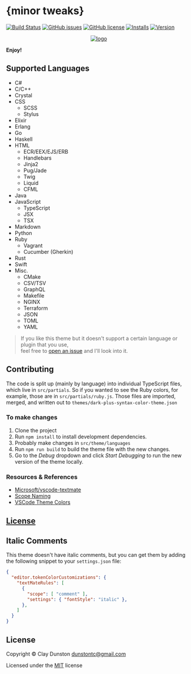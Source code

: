 # {minor tweaks}

[![Build Status](https://travis-ci.org/dunstontc/dark-plus-syntax.svg?branch=master)](https://travis-ci.org/dunstontc/dark-plus-syntax)
[![GitHub issues](https://img.shields.io/github/issues/dunstontc/dark-plus-syntax.svg)](https://github.com/tcd/dark-plus-syntax/issues)
[![GitHub license](https://img.shields.io/badge/license-MIT-blue.svg)](https://github.com/tcd/dark-plus-syntax/blob/master/LICENSE)
[![Installs](https://vsmarketplacebadge.apphb.com/installs-short/dunstontc.dark-plus-syntax.svg?style=flat&color=blue)](https://marketplace.visualstudio.com/items?itemName=dunstontc.dark-plus-syntax)
[![Version](https://vsmarketplacebadge.apphb.com/version-short/dunstontc.dark-plus-syntax.svg?style=flat&color=blue)](https://marketplace.visualstudio.com/items?itemName=dunstontc.dark-plus-syntax)

<div align="center">
  <a href="https://github.com/Microsoft/vscode">
    <img src="https://raw.githubusercontent.com/dunstontc/dark-plus-syntax/master/dist/assets/512.png" alt="logo">
  </a>
</div>

**Enjoy!**


## Supported Languages

- C#
- C/C++
- Crystal
- CSS
    - SCSS
    - Stylus
- Elixir
- Erlang
- Go
- Haskell
- HTML
    - ECR/EEX/EJS/ERB
    - Handlebars
    - Jinja2
    - Pug/Jade
    - Twig
    - Liquid
    - CFML
- Java
    <!-- - Kotlin -->
    <!-- - Groovy -->
    <!-- - Scala -->
- JavaScript
    - TypeScript
    - JSX
    - TSX
- Markdown
- Python
- Ruby
    - Vagrant
    - Cucumber (Gherkin)
- Rust
- Swift
- Misc.
    - CMake
    - CSV/TSV
    - GraphQL
    - Makefile
    - NGINX
    - Terraform
    - JSON
    - TOML
    - YAML

> If you like this theme but it doesn't support a certain language or plugin that you use, <br/>
> feel free to [open an issue](https://github.com/tcd/dark-plus-syntax/issues/new) and I'll look into it.


## Contributing

The code is split up (mainly by language) into individual TypeScript files, which live in `src/partials`.
So if you wanted to see the Ruby colors, for example, those are in `src/partials/ruby.js`.
Those files are imported, merged, and written out to `themes/dark-plus-syntax-color-theme.json`


### To make changes

1. Clone the project
2. Run `npm install` to install development dependencies.
2. Probably make changes in `src/theme/languages`
3. Run `npm run build` to build the theme file with the new changes.
4. Go to  the *Debug* dropdown and click *Start Debugging* to run the new version of the theme locally.


### Resources & References

- [Microsoft/vscode-textmate](https://github.com/Microsoft/vscode-textmate)
- [Scope Naming](https://www.sublimetext.com/docs/3/scope_naming.html)
- [VSCode Theme Colors](https://code.visualstudio.com/api/references/theme-color)


## [License](https://github.com/tcd/dark-plus-syntax/blob/master/LICENSE)


## Italic Comments

This theme doesn't have italic comments, but you can get them by adding the following snippet to your `settings.json` file:

```json
{
  "editor.tokenColorCustomizations": {
    "textMateRules": [
      {
        "scope": [ "comment" ],
        "settings": { "fontStyle": "italic" },
      },
    ]
  }
}
```


## License

Copyright © Clay Dunston <dunstontc@gmail.com>

Licensed under the [MIT][badge-link-license] license


[badge-image-ci]:       https://travis-ci.org/dunstontc/dark-plus-syntax.svg?branch=master
[badge-image-issues]:   https://img.shields.io/github/issues/dunstontc/dark-plus-syntax.svg
[badge-image-license]:  https://img.shields.io/badge/license-MIT-blue.svg
[badge-image-installs]: https://vsmarketplacebadge.apphb.com/installs-short/dunstontc.dark-plus-syntax.svg?style=flat&color=blue
[badge-image-version]:  https://vsmarketplacebadge.apphb.com/version-short/dunstontc.dark-plus-syntax.svg?style=flat&color=blue

[badge-link-ci]:       https://travis-ci.org/dunstontc/dark-plus-syntax
[badge-link-issues]:   https://github.com/tcd/dark-plus-syntax/issues
[badge-link-license]:  https://github.com/tcd/dark-plus-syntax/blob/master/LICENSE.md
[badge-link-installs]: https://marketplace.visualstudio.com/items?itemName=dunstontc.dark-plus-syntax
[badge-link-version]:  https://marketplace.visualstudio.com/items?itemName=dunstontc.dark-plus-syntax
